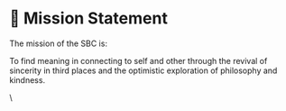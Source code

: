 # 🚀 Mission Statement

The mission of the SBC is:

To find meaning in connecting to self and other through the revival of sincerity in third places and the optimistic exploration of philosophy and kindness.

\
